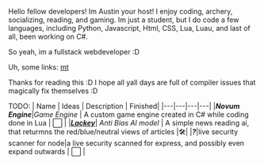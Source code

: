 Hello fellow developers! Im Austin your host! I enjoy coding, archery, socializing, reading, and gaming. Im just a student, but I do code a few languages, including Python, Javascript, Html, CSS, Lua, Luau, and last of all, been working on C#.

So yeah, im a fullstack webdeveloper :D

Uh, some links:
[mt](https://monkeytype.com/profile/Nullaustin)


Thanks for reading this :D I hope all yall days are full of compiler issues that magically fix themselves :D

TODO: <!-- emoji designs: ⬜✅🛠️-->
| Name | Ideas | Description | Finished|
|---|---|---|---|
|***Novum Engine***|*Game Engine* | A custom game engine created in C# while coding done in Lua | ⬜ |
|***[Lackey](https://github.com/Null-Austin/Lackey)***| *Anti Bias AI model* | A simple news reading ai, that returmns the red/blue/neutral views of articles |🛠️|
|***?***|live security scanner for node|a live security scanned for express, and possibly even expand outwards | ⬜ |